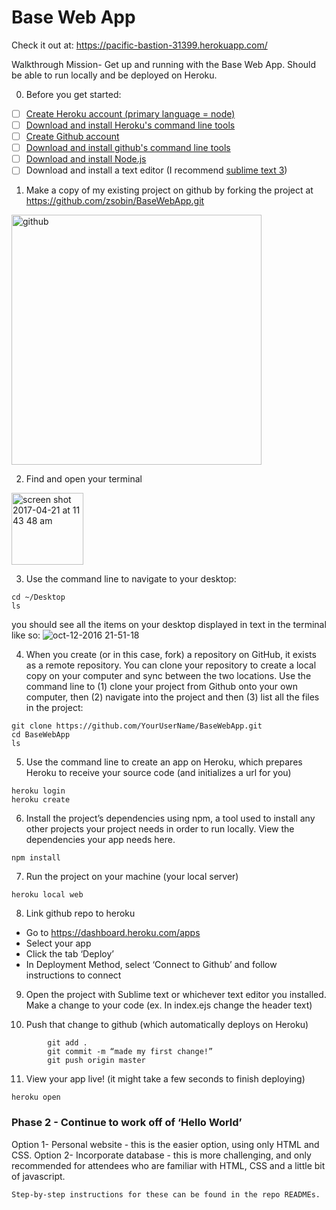 # Base Web App

Check it out at: https://pacific-bastion-31399.herokuapp.com/

Walkthrough Mission- Get up and running with the Base Web App. Should be able to run locally and be deployed on Heroku. 

0. Before you get started:

- [ ] [Create Heroku account (primary language = node)](https://signup.heroku.com/)
- [ ] [Download and install Heroku's command line tools](https://toolbelt.heroku.com/) 
- [ ] [Create Github account](https://github.com/join) 
- [ ] [Download and install github's command line tools](https://help.github.com/articles/set-up-git/#setting-up-git) 
- [ ] [Download and install Node.js ](https://nodejs.org/en/download/) 
- [ ] Download and install a text editor (I recommend [sublime text 3](https://www.sublimetext.com/3))

1. Make a copy of my existing project on github by forking the project at https://github.com/zsobin/BaseWebApp.git
<img width="400" alt="github" src="https://cloud.githubusercontent.com/assets/17851174/25285298/b990a2ae-2687-11e7-845c-2673aa704689.png">

2. Find and open your terminal 
<img width="115" alt="screen shot 2017-04-21 at 11 43 48 am" src="https://cloud.githubusercontent.com/assets/17851174/25285319/ce48dafe-2687-11e7-9fba-3262f406235f.png">

3. Use the command line to navigate to your desktop:
```
cd ~/Desktop 
ls 
```
you should see all the items on your desktop displayed in text in the terminal like so: 
![oct-12-2016 21-51-18](https://cloud.githubusercontent.com/assets/17851174/25285297/b97b3586-2687-11e7-8d0a-075baed899c4.gif)

 
4. When you create (or in this case, fork) a repository on GitHub, it exists as a remote repository. You can clone your repository to create a local copy on your computer and sync between the two locations. Use the command line to (1) clone your project from Github onto your own computer, then (2) navigate into the project and then (3) list all the files in the project:

```
git clone https://github.com/YourUserName/BaseWebApp.git 
cd BaseWebApp
ls
```

5. Use the command line to create an app on Heroku, which prepares Heroku to receive your source code (and initializes a url for you) 
```
heroku login
heroku create
```

6. Install the project’s dependencies using npm, a tool used to install any other projects your project needs in order to run locally. View the dependencies your app needs here.
```
npm install 
```

7. Run the project on your machine (your local server)
```
heroku local web	
```

8. Link github repo to heroku
 - Go to https://dashboard.heroku.com/apps
 - Select your app
 - Click the tab ‘Deploy’ 
 - In Deployment Method, select ‘Connect to Github’ and follow instructions to connect

9. Open the project with Sublime text or whichever text editor you installed. Make a change to your code (ex. In index.ejs change the header text)

10. Push that change to github (which automatically deploys on Heroku)
```
		git add .
		git commit -m “made my first change!” 
		git push origin master
```

11. View your app live! (it might take a few seconds to finish deploying)
```
heroku open 
```	

### Phase 2 - Continue to work off of ‘Hello World’ 
  Option 1- Personal website - this is the easier option, using only HTML and CSS. 
  Option 2- Incorporate database - this is more challenging, and only recommended for attendees who are familiar with HTML, CSS and a little bit of javascript. 	

	Step-by-step instructions for these can be found in the repo READMEs. 
